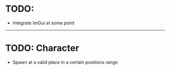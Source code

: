 # TODO:
- Integrate ImGui at some point

***

# TODO: Character
- Spawn at a valid place in a certain positions range
